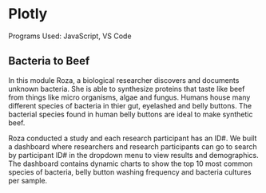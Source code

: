 # Plotly
Programs Used: JavaScript, VS Code
## Bacteria to Beef
In this module Roza, a biological researcher discovers and documents unknown bacteria. She is able to synthesize proteins that taste like beef from things like micro organisms, algae and fungus. Humans house many different species of bacteria in thier gut, eyelashed and belly buttons. The bacterial species found in human belly buttons are ideal to make synthetic beef. 

Roza conducted a study and each research participant has an ID#. We built a dashboard where researchers and research participants can go to search by participant ID# in the dropdown menu to view results and demographics. The dashboard contains dynamic charts to show the top 10 most common species of bacteria, belly button washing frequency and bacteria cultures per sample. 
